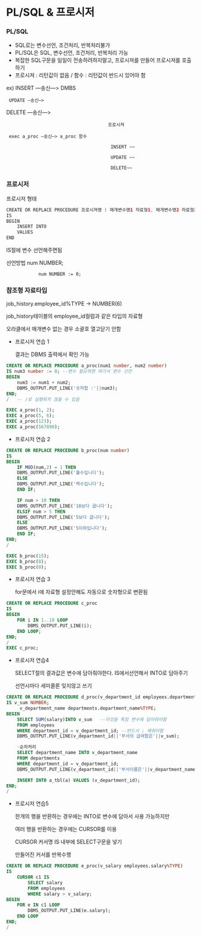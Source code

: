 # PL/SQL & 프로시저

### PL/SQL

- SQL로는 변수선언, 조건처리, 반복처리불가
- PL/SQL은 SQL, 변수선언, 조건처리, 반복처리 가능
- 복잡한 SQL구문을 일일이 전송하려하지말고, 프로시져를 만들어 프로시져를 호출하기
- 프로시져 : 리턴값이 없음  / 함수 : 리턴값이 반드시 있어야 함

ex) INSERT  —송신—> DMBS

     UPDATE —송신—> 

DELETE —송신—>

                                          프로시져

     exec a_proc —송신—> a_proc 함수

                                           INSERT ~~

                                           UPDATE ~~

                                           DELETE~~ 

### 프로시저

프로시저 형태 

```java
CREATE OR REPLACE PROCEDURE 프로시져명 ( 매개변수명1 자료형1, 매개변수명2 자료형2)
IS
BEGIN
	INSERT INTO
	VALUES
END
```

IS절에 변수 선언해주면됨

선언방법 num NUMBER; 

                num NUMBER := 0;

### 참조형 자료타입

job_history.employee_id%TYPE  → NUMBER(6)

job_history테이블의 employee_id컬럼과 같은 타입의 자료형 

오라클에서 매개변수 없는 경우 소괄호 열고닫기 안함 

- 프로시저 연습 1
    
    결과는 DBMS 출력에서 확인 가능 
    

```sql
CREATE OR REPLACE PROCEDURE a_proc(num1 number, num2 number)
IS num3 number := 0; --변수 필요하면 여기서 변수 선언
BEGIN
	num3 := num1 + num2;
	DBMS_OUTPUT.PUT_LINE('숫자합 :'||num3);
END;
/   -- /로 실행위치 끊을 수 있음

EXEC a_proc(1, 2);
EXEC a_proc(5, 6);
EXEC a_proc(123);
EXEC a_proc(567890);
```

- 프로시저 연습 2

```sql
CREATE OR REPLACE PROCEDURE b_proc(num number)
IS
BEGIN
	IF MOD(num,2) = 1 THEN
	DBMS_OUTPUT.PUT_LINE('홀수입니다');
	ELSE
	DBMS_OUTPUT.PUT_LINE('짝수입니다');
	END IF;

	IF num > 10 THEN
	DBMS_OUTPUT.PUT_LINE('10보다 큽니다');
	ELSIF num > 5 THEN
	DBMS_OUTPUT.PUT_LINE('5보다 큽니다');
	ELSE
	DBMS_OUTPUT.PUT_LINE('5이하입니다');
	END IF;
END;
/

EXEC b_proc(15);
EXEC b_proc(8);
EXEC b_proc(0);
```

- 프로시저 연습 3
    
    for문에서 i에 자료형 설정안해도 자동으로 숫자형으로 변환됨 
    

```sql
CREATE OR REPLACE PROCEDURE c_proc
IS
BEGIN
	FOR i IN 1..10 LOOP
		DBMS_OUTPUT.PUT_LINE(i);
	END LOOP;
END;
/
EXEC c_proc;
```

- 프로시저 연습4
    
    SELECT절의 결과값은 변수에 담아줘야한다. IS에서선언해서  INTO로 담아주기 
    
    선언시마다 세미콜론 잊지않고 쓰기 
    

```sql
CREATE OR REPLACE PROCEDURE d_proc(v_department_id employees.department_id%TYPE)
IS v_sum NUMBER;
	 v_department_name departments.department_name%TYPE;
BEGIN
	SELECT SUM(salary)INTO v_sum   --이것을 특정 변수에 담아줘야함
	FROM employees
	WHERE department_id = v_department_id; --반드시 ; 해줘야함
	DBMS_OUTPUT.PUT_LINE(v_department_id||'부서의 급여합은'||v_sum);

	-순차처리
	SELECT department_name INTO v_department_name
	FROM departments
	WHERE department_id = v_department_id;
	DBMS_OUTPUT.PUT_LINE(v_department_id||'부서이름은'||v_department_name);

	INSERT INTO a_tbl(a) VALUES (v_department_id);
END;
/
```

- 프로시저 연습5
    
    한개의 행을 반환하는 경우에는 INTO로 변수에 담아서 사용 가능하지만
    
    여러 행을 반환하는 경우에는 CURSOR를 이용 
    
    CURSOR 커서명 IS 내부에 SELECT구문을 넣기 
    
    만들어진 커서를 반복수행 
    

```sql
CREATE OR REPLACE PROCEDURE e_proc(v_salary employees.salary%TYPE)
IS
	CURSOR c1 IS
		SELECT salary
		FROM employees
		WHERE salary > v_salary;
BEGIN
	FOR e IN c1 LOOP
		DBMS_OUTPUT.PUT_LINE(e.salary);
	END LOOP
END;
/
```